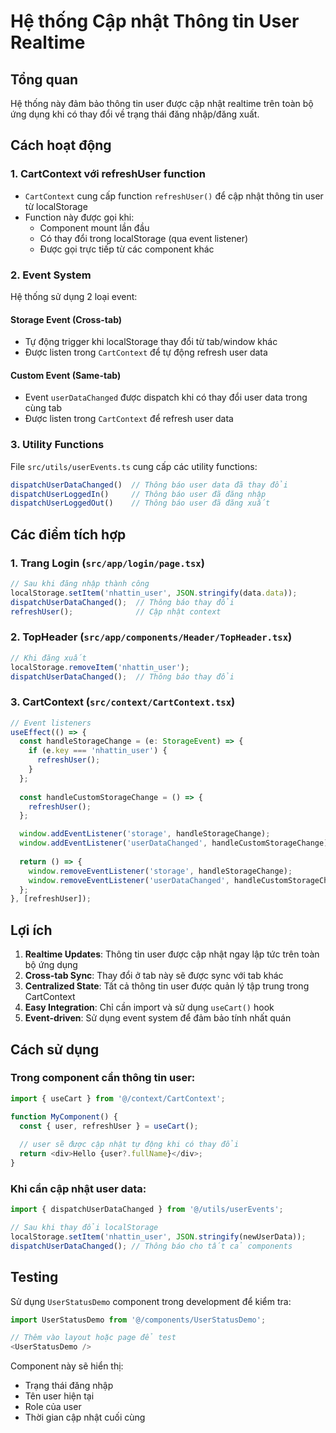 # Hệ thống Cập nhật Thông tin User Realtime

## Tổng quan

Hệ thống này đảm bảo thông tin user được cập nhật realtime trên toàn bộ ứng dụng khi có thay đổi về trạng thái đăng nhập/đăng xuất.

## Cách hoạt động

### 1. CartContext với refreshUser function

- `CartContext` cung cấp function `refreshUser()` để cập nhật thông tin user từ localStorage
- Function này được gọi khi:
  - Component mount lần đầu
  - Có thay đổi trong localStorage (qua event listener)
  - Được gọi trực tiếp từ các component khác

### 2. Event System

Hệ thống sử dụng 2 loại event:

#### Storage Event (Cross-tab)
- Tự động trigger khi localStorage thay đổi từ tab/window khác
- Được listen trong `CartContext` để tự động refresh user data

#### Custom Event (Same-tab)
- Event `userDataChanged` được dispatch khi có thay đổi user data trong cùng tab
- Được listen trong `CartContext` để refresh user data

### 3. Utility Functions

File `src/utils/userEvents.ts` cung cấp các utility functions:

```typescript
dispatchUserDataChanged()  // Thông báo user data đã thay đổi
dispatchUserLoggedIn()     // Thông báo user đã đăng nhập
dispatchUserLoggedOut()    // Thông báo user đã đăng xuất
```

## Các điểm tích hợp

### 1. Trang Login (`src/app/login/page.tsx`)
```typescript
// Sau khi đăng nhập thành công
localStorage.setItem('nhattin_user', JSON.stringify(data.data));
dispatchUserDataChanged();  // Thông báo thay đổi
refreshUser();              // Cập nhật context
```

### 2. TopHeader (`src/app/components/Header/TopHeader.tsx`)
```typescript
// Khi đăng xuất
localStorage.removeItem('nhattin_user');
dispatchUserDataChanged();  // Thông báo thay đổi
```

### 3. CartContext (`src/context/CartContext.tsx`)
```typescript
// Event listeners
useEffect(() => {
  const handleStorageChange = (e: StorageEvent) => {
    if (e.key === 'nhattin_user') {
      refreshUser();
    }
  };
  
  const handleCustomStorageChange = () => {
    refreshUser();
  };

  window.addEventListener('storage', handleStorageChange);
  window.addEventListener('userDataChanged', handleCustomStorageChange);
  
  return () => {
    window.removeEventListener('storage', handleStorageChange);
    window.removeEventListener('userDataChanged', handleCustomStorageChange);
  };
}, [refreshUser]);
```

## Lợi ích

1. **Realtime Updates**: Thông tin user được cập nhật ngay lập tức trên toàn bộ ứng dụng
2. **Cross-tab Sync**: Thay đổi ở tab này sẽ được sync với tab khác
3. **Centralized State**: Tất cả thông tin user được quản lý tập trung trong CartContext
4. **Easy Integration**: Chỉ cần import và sử dụng `useCart()` hook
5. **Event-driven**: Sử dụng event system để đảm bảo tính nhất quán

## Cách sử dụng

### Trong component cần thông tin user:
```typescript
import { useCart } from '@/context/CartContext';

function MyComponent() {
  const { user, refreshUser } = useCart();
  
  // user sẽ được cập nhật tự động khi có thay đổi
  return <div>Hello {user?.fullName}</div>;
}
```

### Khi cần cập nhật user data:
```typescript
import { dispatchUserDataChanged } from '@/utils/userEvents';

// Sau khi thay đổi localStorage
localStorage.setItem('nhattin_user', JSON.stringify(newUserData));
dispatchUserDataChanged(); // Thông báo cho tất cả components
```

## Testing

Sử dụng `UserStatusDemo` component trong development để kiểm tra:

```typescript
import UserStatusDemo from '@/components/UserStatusDemo';

// Thêm vào layout hoặc page để test
<UserStatusDemo />
```

Component này sẽ hiển thị:
- Trạng thái đăng nhập
- Tên user hiện tại
- Role của user
- Thời gian cập nhật cuối cùng
